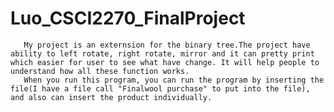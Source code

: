 # Luo_CSCI2270_FinalProject

       My project is an externsion for the binary tree.The project have ability to left rotate, right rotate, mirror and it can pretty print which easier for user to see what have change. It will help people to understand how all these function works. 
       When you run this program, you can run the program by inserting the file(I have a file call "Finalwool purchase" to put into the file), and also can insert the product individually.

